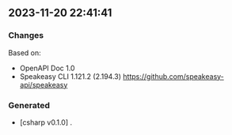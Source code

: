 

## 2023-11-20 22:41:41
### Changes
Based on:
- OpenAPI Doc 1.0 
- Speakeasy CLI 1.121.2 (2.194.3) https://github.com/speakeasy-api/speakeasy
### Generated
- [csharp v0.1.0] .